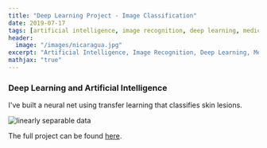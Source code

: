 ```yaml
---
title: "Deep Learning Project - Image Classification"
date: 2019-07-17
tags: [artificial intelligence, image recognition, deep learning, medical data science]
header:
  image: "/images/nicaragua.jpg"
excerpt: "Artificial Intelligence, Image Recognition, Deep Learning, Medical Data Science"
mathjax: "true"
---
```


### Deep Learning and Artificial Intelligence

I've built a neural net using transfer learning that classifies skin lesions.

<img src="{{ site.url }}{{ site.baseurl }}/images/ai.png" alt="linearly separable data">

The full project can be found [here](https://github.com/pegahbyte/deep_learning_image_classification).


